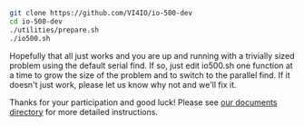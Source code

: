 ```bash
git clone https://github.com/VI4IO/io-500-dev
cd io-500-dev
./utilities/prepare.sh
./io500.sh
```

Hopefully that all just works and you are up and running with a trivially sized problem using the default serial find.  If so, just edit io500.sh one function at a time to grow the size of the problem and to switch to the parallel find.  If it doesn't just work, please let us know why not and we'll fix it.

Thanks for your participation and good luck!  Please see [our documents directory](https://github.com/VI4IO/io-500-dev/tree/master/doc) for more detailed instructions.
